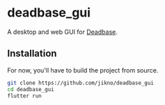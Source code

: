 # deadbase_gui

A desktop and web GUI for [Deadbase](https://github.com/jikno/deadbase).

## Installation

For now, you'll have to build the project from source.

```sh
git clone https://github.com/jikno/deadbase_gui
cd deadbase_gui
flutter run
```
